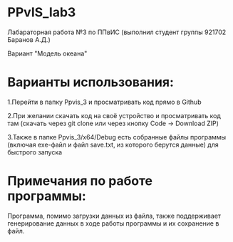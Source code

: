 # PPvIS_lab3

Лабараторная работа №3 по ППвИС (выполнил студент группы 921702 Баранов А.Д.)

Вариант "Модель океана"

# Варианты использования:

1.Перейти в папку Ppvis_3 и просматривать код прямо в Github

2.При желании скачать код на своё устройство и просматривать код там (скачать через git clone или через кнопку Code -> Download ZIP)

3.Также в папке Ppvis_3/x64/Debug есть собранные файлы программы (включая exe-файл и файл save.txt, из которого берутся данные) для быстрого запуска

# Примечания по работе программы:
Программа, помимо загрузки данных из файла, также поддерживает генерирование данных в ходе работы программы и их сохранение в файл.
